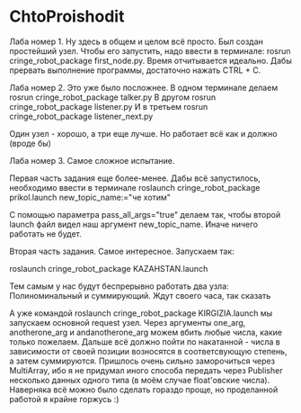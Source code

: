 # ChtoProishodit

Лаба номер 1. Ну здесь в общем и целом всё просто. 
Был создан простейший узел. Чтобы его запустить, надо ввести в терминале:
rosrun cringe_robot_package first_node.py. Время отчитывается идеально. Дабы прервать выполнение
программы, достаточно нажать CTRL + C. 

Лаба номер 2. Это уже было посложнее. 
В одном терминале делаем rosrun cringe_robot_package talker.py
В другом rosrun cringe_robot_package listener.py
И в третьем rosrun cringe_robot_package listener_next.py

Один узел - хорошо, а три еще лучше. Но работает всё как и должно (вроде бы)


Лаба номер 3. Самое сложное испытание. 

Первая часть задания еще более-менее. 
Дабы всё запустилось, необходимо ввести в терминале roslaunch cringe_robot_package prikol.launch new_topic_name:="че хотим" 

С помощью параметра pass_all_args="true" делаем так, чтобы второй launch файл видел наш аргумент new_topic_name. Иначе ничего работать не будет. 

Вторая часть задания. Самое интересное.
Запускаем так:

roslaunch cringe_robot_package KAZAHSTAN.launch 

Тем самым у нас будут беспрерывно работать два узла: Полиноминальный и суммирующий. Ждут своего часа, так сказать

А уже командой roslaunch cringe_robot_package KIRGIZIA.launch мы запускаем основной request узел. Через аргументы one_arg, anotherone_arg и andanotherone_arg можем вбить любые числа, какие только пожелаем. Дальше всё должно пойти по накатанной - числа в зависимости от своей позиции возносятся в соответсвующую степень, а затем суммируются. Пришлось очень сильно заморочиться через MultiArray, ибо я не придумал иного способа передать через Publisher несколько данных одного типа (в моём случае float'овские числа). Наверняка всё можно было сделать гораздо проще, но проделанной работой я крайне горжусь :)

